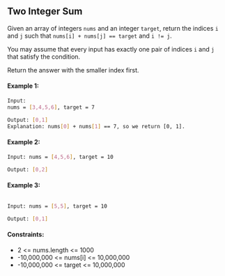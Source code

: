 ## Two Integer Sum
Given an array of integers `nums` and an integer `target`, return the indices `i` and `j` such that `nums[i] + nums[j] == target` and `i != j`.

You may assume that every input has exactly one pair of indices `i` and `j` that satisfy the condition.

Return the answer with the smaller index first.

#### Example 1:
```bash
Input: 
nums = [3,4,5,6], target = 7

Output: [0,1]
Explanation: nums[0] + nums[1] == 7, so we return [0, 1].
```
#### Example 2:
```bash
Input: nums = [4,5,6], target = 10

Output: [0,2]
```
#### Example 3:
```bash

Input: nums = [5,5], target = 10

Output: [0,1]
```
#### Constraints:

 - 2 <= nums.length <= 1000
 - -10,000,000 <= nums[i] <= 10,000,000
 - -10,000,000 <= target <= 10,000,000